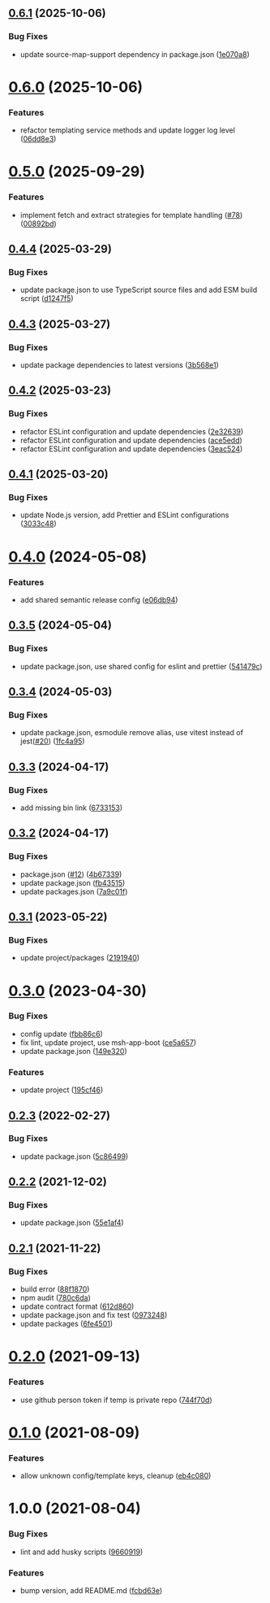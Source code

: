 ## [0.6.1](https://github.com/beecode-rs/msh-base-frame/compare/v0.6.0...v0.6.1) (2025-10-06)


### Bug Fixes

* update source-map-support dependency in package.json ([1e070a8](https://github.com/beecode-rs/msh-base-frame/commit/1e070a8364c22aaff2fb1881fef73bc8bc25386a))

# [0.6.0](https://github.com/beecode-rs/msh-base-frame/compare/v0.5.0...v0.6.0) (2025-10-06)


### Features

* refactor templating service methods and update logger log level ([06dd8e3](https://github.com/beecode-rs/msh-base-frame/commit/06dd8e3ce0d41a60584686b377df422f22e63e5c))

# [0.5.0](https://github.com/beecode-rs/msh-base-frame/compare/v0.4.4...v0.5.0) (2025-09-29)


### Features

* implement fetch and extract strategies for template handling ([#78](https://github.com/beecode-rs/msh-base-frame/issues/78)) ([00892bd](https://github.com/beecode-rs/msh-base-frame/commit/00892bd0121304d2d0f3fd07e29b22d0369163c4))

## [0.4.4](https://github.com/beecode-rs/msh-base-frame/compare/v0.4.3...v0.4.4) (2025-03-29)


### Bug Fixes

* update package.json to use TypeScript source files and add ESM build script ([d1247f5](https://github.com/beecode-rs/msh-base-frame/commit/d1247f5d09ea797dc8c8656b5e61e8ac5f43b62d))

## [0.4.3](https://github.com/beecode-rs/msh-base-frame/compare/v0.4.2...v0.4.3) (2025-03-27)


### Bug Fixes

* update package dependencies to latest versions ([3b568e1](https://github.com/beecode-rs/msh-base-frame/commit/3b568e137156987baf05d7948d3b3b3405703899))

## [0.4.2](https://github.com/beecode-rs/msh-base-frame/compare/v0.4.1...v0.4.2) (2025-03-23)


### Bug Fixes

* refactor ESLint configuration and update dependencies ([2e32639](https://github.com/beecode-rs/msh-base-frame/commit/2e32639eab56b8ddc684e312d50a624167d098fa))
* refactor ESLint configuration and update dependencies ([ace5edd](https://github.com/beecode-rs/msh-base-frame/commit/ace5edd2bd407d4fcb729ca06529557bec8c82d0))
* refactor ESLint configuration and update dependencies ([3eac524](https://github.com/beecode-rs/msh-base-frame/commit/3eac524e38ab22497e27c1e79d785f041f3eb3e9))

## [0.4.1](https://github.com/beecode-rs/msh-base-frame/compare/v0.4.0...v0.4.1) (2025-03-20)


### Bug Fixes

* update Node.js version, add Prettier and ESLint configurations ([3033c48](https://github.com/beecode-rs/msh-base-frame/commit/3033c48baf7af20b6d0ee854086e283e6d73b7e8))

# [0.4.0](https://github.com/beecode-rs/msh-base-frame/compare/v0.3.5...v0.4.0) (2024-05-08)


### Features

* add shared semantic release config ([e06db94](https://github.com/beecode-rs/msh-base-frame/commit/e06db94ebaea638ce3cb08c1993f9046b765f0e3))

## [0.3.5](https://github.com/beecode-rs/msh-base-frame/compare/v0.3.4...v0.3.5) (2024-05-04)


### Bug Fixes

* update package.json, use shared config for eslint and prettier ([541479c](https://github.com/beecode-rs/msh-base-frame/commit/541479cde90bbd36fce2eddabf719d398370f62d))

## [0.3.4](https://github.com/beecode-rs/msh-base-frame/compare/v0.3.3...v0.3.4) (2024-05-03)


### Bug Fixes

* update package.json, esmodule remove alias, use vitest instead of jest([#20](https://github.com/beecode-rs/msh-base-frame/issues/20)) ([1fc4a95](https://github.com/beecode-rs/msh-base-frame/commit/1fc4a95b126374c52b5f49f495efa4e314809f00))

## [0.3.3](https://github.com/beecode-rs/msh-base-frame/compare/v0.3.2...v0.3.3) (2024-04-17)


### Bug Fixes

* add missing bin link ([6733153](https://github.com/beecode-rs/msh-base-frame/commit/67331533425ebd45c8f29cfe03d8f308e1d8ebdf))

## [0.3.2](https://github.com/beecode-rs/msh-base-frame/compare/v0.3.1...v0.3.2) (2024-04-17)


### Bug Fixes

* package.json ([#12](https://github.com/beecode-rs/msh-base-frame/issues/12)) ([4b67339](https://github.com/beecode-rs/msh-base-frame/commit/4b67339aa30ea11fb20efa35193ffdfd78eb1b83))
* update package.json ([fb43515](https://github.com/beecode-rs/msh-base-frame/commit/fb43515b585d5ae630d0416fa9e3486d2cf4695f))
* update packages.json ([7a9c01f](https://github.com/beecode-rs/msh-base-frame/commit/7a9c01fbe094118c1c04a886e4a2b9a3adce1e6c))

## [0.3.1](https://github.com/beecode-rs/msh-base-frame/compare/v0.3.0...v0.3.1) (2023-05-22)


### Bug Fixes

* update project/packages ([2191940](https://github.com/beecode-rs/msh-base-frame/commit/219194083b3746db110b6b56dca0de80c014a2eb))

# [0.3.0](https://github.com/beecode-rs/msh-base-frame/compare/v0.2.3...v0.3.0) (2023-04-30)


### Bug Fixes

* config update ([fbb86c6](https://github.com/beecode-rs/msh-base-frame/commit/fbb86c6c908c281d36c50b0e8e258c560d3f93cf))
* fix lint, update project, use msh-app-boot ([ce5a657](https://github.com/beecode-rs/msh-base-frame/commit/ce5a6574fa07974e528ff66b2d396f08b0592feb))
* update package.json ([149e320](https://github.com/beecode-rs/msh-base-frame/commit/149e320a1f050b5680a855621772ef08919f391c))


### Features

* update project ([195cf46](https://github.com/beecode-rs/msh-base-frame/commit/195cf46432524d335b01abe07d1e078fc94e08cf))

## [0.2.3](https://github.com/beecode-rs/msh-base-frame/compare/v0.2.2...v0.2.3) (2022-02-27)


### Bug Fixes

* update package.json ([5c86499](https://github.com/beecode-rs/msh-base-frame/commit/5c864993d38a2b6cec748982014fd0190f771d9e))

## [0.2.2](https://github.com/beecode-rs/msh-base-frame/compare/v0.2.1...v0.2.2) (2021-12-02)


### Bug Fixes

* update package.json ([55e1af4](https://github.com/beecode-rs/msh-base-frame/commit/55e1af420fac31ee38f6b8f590cca967b0dea7b2))

## [0.2.1](https://github.com/beecode-rs/msh-base-frame/compare/v0.2.0...v0.2.1) (2021-11-22)


### Bug Fixes

* build error ([88f1870](https://github.com/beecode-rs/msh-base-frame/commit/88f18709c83b7965092f5ee386b794b5287b7cd0))
* npm audit ([780c6da](https://github.com/beecode-rs/msh-base-frame/commit/780c6dab2ea332ad606a2b3fd8783ce051a8e450))
* update contract format ([612d860](https://github.com/beecode-rs/msh-base-frame/commit/612d860c74757fe3074d23541f556064a28ed1e5))
* update package.json and fix test ([0973248](https://github.com/beecode-rs/msh-base-frame/commit/097324829e97e0504615156a163ead9689b4ec3c))
* update packages ([6fe4501](https://github.com/beecode-rs/msh-base-frame/commit/6fe45015b9df9f71fe28dfe6f5e9193818650d1b))

# [0.2.0](https://github.com/beecode-rs/msh-base-frame/compare/v1.1.0...v1.2.0) (2021-09-13)


### Features

* use github person token if temp is private repo ([744f70d](https://github.com/beecode-rs/msh-base-frame/commit/744f70d67d49c96cf8600ef44a99ed8c5e82c71f))

# [0.1.0](https://github.com/beecode-rs/msh-base-frame/compare/v1.0.0...v1.1.0) (2021-08-09)


### Features

* allow unknown config/template keys, cleanup ([eb4c080](https://github.com/beecode-rs/msh-base-frame/commit/eb4c0800df43f3a4a3066fde1d2a72c592592b66))

# 1.0.0 (2021-08-04)


### Bug Fixes

* lint and add husky scripts ([9660919](https://github.com/beecode-rs/msh-base-frame/commit/9660919b7e2c7ff20d48608a4f329c7476bc64f5))


### Features

* bump version, add README.md ([fcbd63e](https://github.com/beecode-rs/msh-base-frame/commit/fcbd63eddfc3a6962f4fe72633e59f0166c4f1ed))
